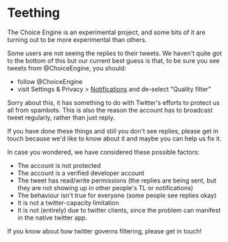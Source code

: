 # Teething

The Choice Engine is an experimental project, and some bits of it are turning out to be more experimental than others.

Some users are not seeing the replies to their tweets. We haven't quite got to the bottom of this but our current best guess is that, to be sure you see tweets from @ChoiceEngine, you should:
 * follow @ChoiceEngine
 * visit Settings & Privacy > [Notifications](https://twitter.com/settings/notifications_timeline) and de-select "Quality filter" 
 
Sorry about this, it has something to do with Twitter's efforts to protect us all from spambots. This is also the reason the account has to broadcast tweet regularly, rather than just reply. 

 If you have done these things and still you don't see replies, please get in touch because we'd like to know about it and maybe you can help us fix it.
 
 In case you wondered, we have considered these possible factors:
 * The account is not protected
 * The account is a verified developer account
 * The tweet has read/write permissions (the replies are being sent, but they are not showing up in other people's TL or notifications)
 * The behaviour isn't true for everyone (some people see replies okay)
 * It is not a twitter-capacity limitation
 * It is not (entirely) due to twitter clients, since the problem can manifest in the native twitter app.
 
 If you know about how twitter governs filtering, please get in touch!
 